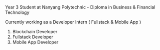 Year 3 Student at Nanyang Polytechnic - Diploma in Business & Financial Technology

Currently working as a Developer Intern ( Fullstack & Mobile App )

1. Blockchain Developer
2. Fullstack Developer
3. Mobile App Developer
 
